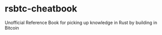 # rsbtc-cheatbook
Unofficial Reference Book for picking up knowledge in Rust by building in Bitcoin 

